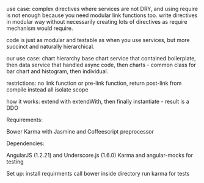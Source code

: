 

use case: complex directives where services are not DRY, and using require is not enough
because you need modular link functions too.
write directives in modular way without necessarily creating lots of directives as
require mechanism would require.

code is just as modular and testable as when you use services, but more succinct and naturally
hierarchical.

our use case: chart hierarchy
base chart service that contained boilerplate, then data service that handled async code, then charts -
common class for bar chart and histogram, then individual.


restrictions:
no link function or pre-link function, return post-link from compile instead
all isolate scope

how it works:
extend with extendWith, then finally instantiate - result is a DDO


Requirements:

  Bower
  Karma with Jasmine and Coffeescript preprocessor

Dependencies:

  AngularJS (1.2.21) and Underscore.js (1.6.0)
  Karma and angular-mocks for testing





Set up:
  install requirments
  call bower inside directory
  run karma for tests
